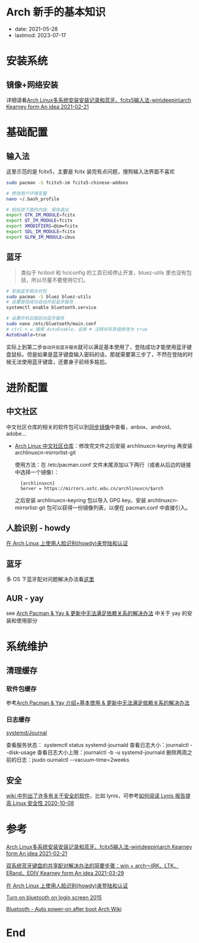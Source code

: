 # Arch 新手的基本知识
- date: 2021-05-28
- lastmod: 2023-07-17

# 安装系统
## 镜像+网络安装

详细请看[Arch Linux多系统安装安装记录和蓝牙、fcitx5输入法-win\deepin\arch Kearney form An idea 2021-02-21](https://blog.csdn.net/weixin_43031092/article/details/113881097)

# 基础配置

## 输入法

这里示范的是 fcitx5，主要是 fcitx 装完有点问题，搜狗输入法界面不喜欢

```bash
sudo pacman -S fcitx5-im fcitx5-chinese-addons

# 修改用户环境变量
nano ~/.bash_profile

# 粘贴进下面的内容，保存退出
export GTK_IM_MODULE=fcitx
export QT_IM_MODULE=fcitx
export XMODIFIERS=@im=fcitx
export SDL_IM_MODULE=fcitx
export GLFW_IM_MODULE=ibus
```

## 蓝牙

> 类似于 hcitool 和 hciconfig 的工具已经停止开发，bluez-utils 里也没有包括，所以尽量不要使用它们。

```bash
# 安装蓝牙相关的包
sudo pacman -S bluez bluez-utils
# 设置登陆成功自动开启蓝牙服务
systemctl enable bluetooth.service

# 设置开机后就启动蓝牙服务
sudo nano /etc/bluetooth/main.conf
# ctrl + w 搜索 AutoEnable，去掉 # 注释并将其值修改为 true
AutoEnable=true
```

实际上到第二步`自动开启蓝牙服务`就可以满足基本使用了，登陆成功才能使用蓝牙键盘鼠标。但是如果是蓝牙键盘输入密码的话，那就需要第三步了，不然在登陆的时候无法使用蓝牙键盘，还要身子前倾多尴尬。

# 进阶配置
## 中文社区

中文社区仓库的相关的软件包可以到[同步镜像](https://mirrors.tuna.tsinghua.edu.cn/archlinuxcn/)中查看，anbox、android、adobe...

- [Arch Linux 中文社区仓库](https://www.archlinuxcn.org/archlinux-cn-repo-and-mirror/)：修改完文件之后安装  archlinuxcn-keyring 再安装 archlinuxcn-mirrorlist-git

    使用方法：在 /etc/pacman.conf 文件末尾添加以下两行（或者从后边的链接中选择一个镜像）：

        [archlinuxcn]
        Server = https://mirrors.ustc.edu.cn/archlinuxcn/$arch

    之后安装 archlinuxcn-keyring 包以导入 GPG key。安装 archlinuxcn-mirrorlist-git 包可以获得一份镜像列表，以便在 pacman.conf 中直接引入。

## 人脸识别 - howdy

[在 Arch Linux 上使用人脸识别(howdy)来登陆和认证 ](https://backmountaindevil.github.io/post/linuxhello/)

## 蓝牙

多 OS 下蓝牙配对问题解决办法看[这里](https://blog.csdn.net/weixin_43031092/article/details/115298442)

## AUR - yay

see [Arch Pacman & Yay & 更新中无法满足依赖关系的解决办法](https://backmountaindevil.github.io/#/os/arch/pacman) 中关于 yay 的安装和使用部分

# 系统维护
## 清理缓存
### 软件包缓存

参考[Arch Pacman & Yay 介绍+基本使用 & 更新中无法满足依赖关系的解决办法](/os/arch/pacman.md)

### 日志缓存

[systemd/Journal](https://wiki.archlinux.org/title/Systemd/Journal#Journal_size_limit)

查看服务状态： systemctl status systemd-journald
查看日志大小：journalctl --disk-usage
查看日志大小上限：journalctl -b -u systemd-journald
删除两周之前的日志：jsudo ournalctl --vacuum-time=2weeks
## 安全

[wiki 中列出了许多有关于安全的软件](https://wiki.archlinux.org/title/List_of_applications/Security#Security)，比如 lynis，可参考[如何阅读 Lynis 报告提高 Linux 安全性 2020-10-08](https://linux.cn/article-12697-1.html)

# 参考

[Arch Linux多系统安装安装记录和蓝牙、fcitx5输入法-win\deepin\arch Kearney form An idea 2021-02-21](https://blog.csdn.net/weixin_43031092/article/details/113881097)

[双系统蓝牙键盘的共享配对解决办法的简要步骤：win + arch～IRK、LTK、ERand、EDIV Kearney form An idea 2021-03-29](https://blog.csdn.net/weixin_43031092/article/details/115298442)

[在 Arch Linux 上使用人脸识别(howdy)来登陆和认证 ](https://backmountaindevil.github.io/#/os/linux/linuxhello)

[Turn on bluetooth on login screen 2015](https://unix.stackexchange.com/questions/197212/turn-on-bluetooth-on-login-screen)

[Bluetooth - Auto power-on after boot Arch Wiki](https://wiki.archlinux.org/title/Bluetooth)

# End